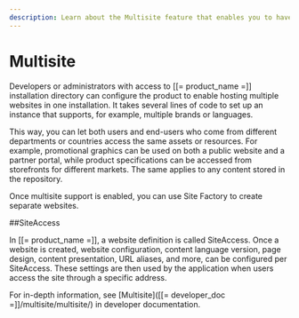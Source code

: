 ```yaml
---
description: Learn about the Multisite feature that enables you to have several websites within one installation.
---
```


# Multisite

Developers or administrators with access to [[= product_name =]] installation directory can configure the product to enable hosting multiple websites in one installation.
It takes several lines of code to set up an instance that supports, for example, multiple brands or languages.

This way, you can let both users and end-users who come from different departments or countries access the same assets or resources.
For example, promotional graphics can be used on both a public website and a partner portal, while product specifications can be accessed from storefronts for different markets.
The same applies to any content stored in the repository.

Once multisite support is enabled, you can use Site Factory to create separate websites.

##SiteAccess

In [[= product_name =]], a website definition is called SiteAccess.
Once a website is created, website configuration, content language version, page design, content presentation, URL aliases, and more, can be configured per SiteAccess.
These settings are then used by the application when users access the site through a specific address.

For in-depth information, see [Multisite]([[= developer_doc =]]/multisite/multisite/) in developer documentation.
